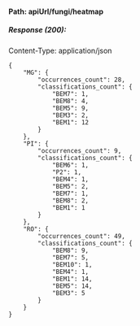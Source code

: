 #### Path: **apiUrl/fungi/heatmap**

##### Response (200):
Content-Type: application/json
```
{
	"MG": {
		"occurrences_count": 28,
		"classifications_count": {
			"BEM7": 1,
			"BEM8": 4,
			"BEM5": 9,
			"BEM3": 2,
			"BEM1": 12
		}
	},
	"PI": {
		"occurrences_count": 9,
		"classifications_count": {
			"BEM6": 1,
			"P2": 1,
			"BEM4": 1,
			"BEM5": 2,
			"BEM7": 1,
			"BEM8": 2,
			"BEM1": 1
		}
	},
	"RO": {
		"occurrences_count": 49,
		"classifications_count": {
			"BEM8": 9,
			"BEM7": 5,
			"BEM10": 1,
			"BEM4": 1,
			"BEM1": 14,
			"BEM5": 14,
			"BEM3": 5
		}
	}
}
```